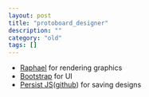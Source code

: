 ```yaml
---
layout: post
title: "protoboard_designer"
description: ""
category: "old"
tags: []
---
```



* [Raphael](http://raphaeljs.com/) for rendering graphics
* [Bootstrap](http://getbootstrap.com/) for UI
* [Persist JS](http://pablotron.org/?cid=1557)([github](https://github.com/jeremydurham/persist-js)) for saving designs
